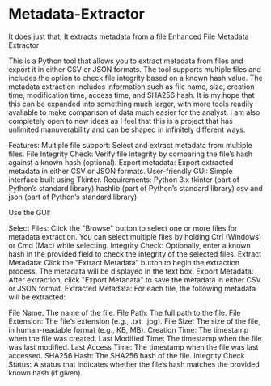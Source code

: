 # Metadata-Extractor
It does just that, It extracts metadata from a file
Enhanced File Metadata Extractor

This is a Python tool that allows you to extract metadata from files and export it in either CSV or JSON formats. The tool supports multiple files and includes the option to check file integrity based on a known hash value. The metadata extraction includes information such as file name, size, creation time, modification time, access time, and SHA256 hash. It is my hope that this can be expanded into something much larger, with more tools readily avaliable to make comparison of data much easier for the analyst. I am also completely open to new ideas as I feel that this is a project that has unlimited manuverability and can be shaped in infinitely different ways.

Features:
Multiple file support: Select and extract metadata from multiple files.
File Integrity Check: Verify file integrity by comparing the file’s hash against a known hash (optional).
Export metadata: Export extracted metadata in either CSV or JSON formats.
User-friendly GUI: Simple interface built using Tkinter.
Requirements:
Python 3.x
tkinter (part of Python’s standard library)
hashlib (part of Python’s standard library)
csv and json (part of Python’s standard library)


Use the GUI:

Select Files: Click the "Browse" button to select one or more files for metadata extraction. You can select multiple files by holding Ctrl (Windows) or Cmd (Mac) while selecting.
Integrity Check: Optionally, enter a known hash in the provided field to check the integrity of the selected files.
Extract Metadata: Click the "Extract Metadata" button to begin the extraction process. The metadata will be displayed in the text box.
Export Metadata: After extraction, click "Export Metadata" to save the metadata in either CSV or JSON format.
Extracted Metadata:
For each file, the following metadata will be extracted:

File Name: The name of the file.
File Path: The full path to the file.
File Extension: The file’s extension (e.g., .txt, .jpg).
File Size: The size of the file, in human-readable format (e.g., KB, MB).
Creation Time: The timestamp when the file was created.
Last Modified Time: The timestamp when the file was last modified.
Last Access Time: The timestamp when the file was last accessed.
SHA256 Hash: The SHA256 hash of the file.
Integrity Check Status: A status that indicates whether the file’s hash matches the provided known hash (if given).
